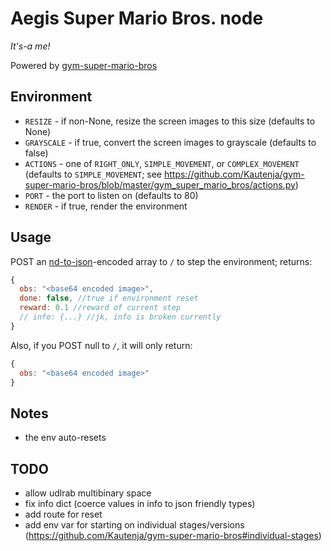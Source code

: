 # Aegis Super Mario Bros. node
*It's-a me!*

Powered by [gym-super-mario-bros](https://github.com/Kautenja/gym-super-mario-bros)

## Environment
- `RESIZE` - if non-None, resize the screen images to this size (defaults to None)
- `GRAYSCALE` - if true, convert the screen images to grayscale (defaults to false)
- `ACTIONS` - one of `RIGHT_ONLY`, `SIMPLE_MOVEMENT`, or `COMPLEX_MOVEMENT` (defaults to `SIMPLE_MOVEMENT`; see https://github.com/Kautenja/gym-super-mario-bros/blob/master/gym_super_mario_bros/actions.py)
- `PORT` - the port to listen on (defaults to 80)
- `RENDER` - if true, render the environment

## Usage
POST an [nd-to-json](https://github.com/tehZevo/nd-to-json)-encoded array to `/` to step the environment; returns:
```js
{
  obs: "<base64 encoded image>",
  done: false, //true if environment reset
  reward: 0.1 //reward of current step
  // info: {...} //jk, info is broken currently
}
```
Also, if you POST null to `/`, it will only return:
```js
{
  obs: "<base64 encoded image>"
}
```

## Notes
- the env auto-resets

## TODO
- allow udlrab multibinary space
- fix info dict (coerce values in info to json friendly types)
- add route for reset
- add env var for starting on individual stages/versions (https://github.com/Kautenja/gym-super-mario-bros#individual-stages)
